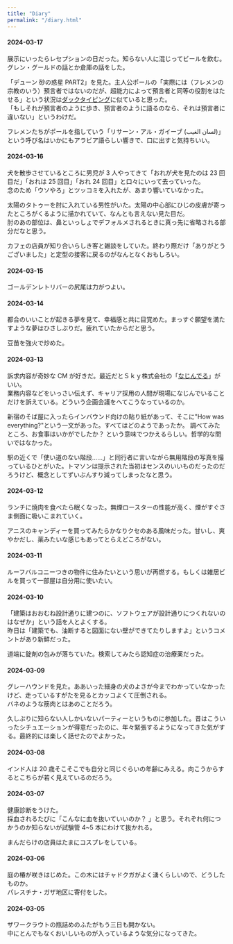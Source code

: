 ```yaml
---
title: "Diary"
permalink: "/diary.html"
---
```


#### 2024-03-17

展示にいったらレセプションの日だった。知らない人に混じってビールを飲む。グレン・グールドの話とか倉庫の話をした。

「デューン 砂の惑星 PART2」を見た。主人公ポールの「実際には（フレメンの宗教のいう）預言者ではないのだが、超能力によって預言者と同等の役割をはたせる」という状況は[ダックタイピング](https://ja.wikipedia.org/wiki/%E3%83%80%E3%83%83%E3%82%AF%E3%83%BB%E3%82%BF%E3%82%A4%E3%83%94%E3%83%B3%E3%82%B0)に似ていると思った。  
「もしそれが預言者のように歩き、預言者のように語るのなら、それは預言者に違いない」というわけだ。

フレメンたちがポールを指していう「リサーン・アル・ガイーブ (لسان الغيب)」という呼び名はいかにもアラビア語らしい響きで、口に出すと気持ちいい。

#### 2024-03-16

犬を散歩させているところに男児が 3 人やってきて「おれが犬を見たのは 23 回目だ」「おれは 25 回目」「おれ 24 回目」と口々にいって去っていった。  
念のため「ウソやろ」とツッコミを入れたが、あまり響いていなかった。

太陽のタトゥーを肘に入れている男性がいた。太陽の中心部にひじの皮膚が寄ったところがくるように描かれていて、なんとも言えない見た目だ。  
肘のあの部位は、鼻といっしょでデフォルメされるときに真っ先に省略される部分だなと思う。

カフェの店員が知り合いらしき客と雑談をしていた。終わり際だけ「ありがとうございました」と定型の接客に戻るのがなんとなくおもしろい。

#### 2024-03-15

ゴールデンレトリバーの尻尾は力がつよい。

#### 2024-03-14

都合のいいことが起きる夢を見て、幸福感と共に目覚めた。まっすぐ願望を満たすような夢はひさしぶりだ。疲れていたからだと思う。

豆苗を強火で炒めた。

#### 2024-03-13

訴求内容が奇妙な CM が好きだ。最近だとＳｋｙ株式会社の「[なじんでる](https://www.skygroup.jp/news/230904_01/)」がいい。  
業務内容などをいっさい伝えず、キャリア採用の人間が現場になじんでいることだけを訴えている。どういう企画会議をへてこうなっているのか。

新宿のそば屋に入ったらインバウンド向けの貼り紙があって、そこに"How was everything?"という一文があった。すべてはどのようであったか。
調べてみたところ、お食事はいかがでしたか？ という意味でつかえるらしい。哲学的な問いではなかった。

駅の近くで「使い道のない階段……」と同行者に言いながら無用階段の写真を撮っているひとがいた。トマソンは提示された当初はセンスのいいものだったのだろうけど、概念としてずいぶんすり減ってしまったなと思う。

#### 2024-03-12

ランチに焼肉を食べたら眠くなった。無煙ロースターの性能が高く、煙がすぐさま側面に吸いこまれていく。

アニスのキャンディーを買ってみたらかなりクセのある風味だった。甘いし、爽やかだし、薬みたいな感じもあってとらえどころがない。

#### 2024-03-11

ルーフバルコニーつきの物件に住みたいという思いが再燃する。もしくは雑居ビルを買って一部屋は自分用に使いたい。

#### 2024-03-10

「建築はおおむね設計通りに建つのに、ソフトウェアが設計通りにつくれないのはなぜか」という話を人とよくする。  
昨日は「建築でも、油断すると図面にない壁ができてたりしますよ」というコメントがあり新鮮だった。

道端に錠剤の包みが落ちていた。検索してみたら認知症の治療薬だった。

#### 2024-03-09

グレーハウンドを見た。ああいった細身の犬のよさが今までわかっていなかったけど、走っているすがたを見るとカッコよくて圧倒される。  
バネのような筋肉とはあのことだろう。

久しぶりに知らない人しかいないパーティーというものに参加した。昔はこういったシチュエーションが得意だったのに、年々緊張するようになってきた気がする。最終的には楽しく話せたのでよかった。

#### 2024-03-08

インド人は 20 歳そこそこでも自分と同じぐらいの年齢にみえる。向こうからするとこちらが若く見えているのだろう。

#### 2024-03-07

健康診断をうけた。  
採血されるたびに「こんなに血を抜いていいのか？ 」と思う。それぞれ何につかうのか知らないが試験管 4~5 本にわけて抜かれる。

まんだらけの店員はたまにコスプレをしている。

#### 2024-03-06

庭の椿が咲きはじめた。この木にはチャドクガがよく湧くらしいので、どうしたものか。  
パレスチナ・ガザ地区に寄付をした。

#### 2024-03-05

ザワークラウトの瓶詰めのふたがもう三日も開かない。  
中にとんでもなくおいしいものが入っているような気分になってきた。
